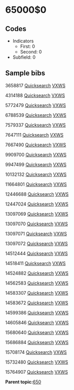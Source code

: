 # 65000$0

## Codes

-   Indicators
    -   First: 0
    -   Second: 0
-   Subfield: 0

## Sample bibs

3658817 [Quicksearch](https://search.library.yale.edu/catalog/3658817) [VXWS](http://prodorbis.library.yale.edu:7014/vxws/GetHoldingsService?bibId=3658817)

4314188 [Quicksearch](https://search.library.yale.edu/catalog/4314188) [VXWS](http://prodorbis.library.yale.edu:7014/vxws/GetHoldingsService?bibId=4314188)

5772479 [Quicksearch](https://search.library.yale.edu/catalog/5772479) [VXWS](http://prodorbis.library.yale.edu:7014/vxws/GetHoldingsService?bibId=5772479)

6788539 [Quicksearch](https://search.library.yale.edu/catalog/6788539) [VXWS](http://prodorbis.library.yale.edu:7014/vxws/GetHoldingsService?bibId=6788539)

7579337 [Quicksearch](https://search.library.yale.edu/catalog/7579337) [VXWS](http://prodorbis.library.yale.edu:7014/vxws/GetHoldingsService?bibId=7579337)

7647111 [Quicksearch](https://search.library.yale.edu/catalog/7647111) [VXWS](http://prodorbis.library.yale.edu:7014/vxws/GetHoldingsService?bibId=7647111)

7667490 [Quicksearch](https://search.library.yale.edu/catalog/7667490) [VXWS](http://prodorbis.library.yale.edu:7014/vxws/GetHoldingsService?bibId=7667490)

9909700 [Quicksearch](https://search.library.yale.edu/catalog/9909700) [VXWS](http://prodorbis.library.yale.edu:7014/vxws/GetHoldingsService?bibId=9909700)

9947499 [Quicksearch](https://search.library.yale.edu/catalog/9947499) [VXWS](http://prodorbis.library.yale.edu:7014/vxws/GetHoldingsService?bibId=9947499)

10132132 [Quicksearch](https://search.library.yale.edu/catalog/10132132) [VXWS](http://prodorbis.library.yale.edu:7014/vxws/GetHoldingsService?bibId=10132132)

11664801 [Quicksearch](https://search.library.yale.edu/catalog/11664801) [VXWS](http://prodorbis.library.yale.edu:7014/vxws/GetHoldingsService?bibId=11664801)

12446688 [Quicksearch](https://search.library.yale.edu/catalog/12446688) [VXWS](http://prodorbis.library.yale.edu:7014/vxws/GetHoldingsService?bibId=12446688)

12447024 [Quicksearch](https://search.library.yale.edu/catalog/12447024) [VXWS](http://prodorbis.library.yale.edu:7014/vxws/GetHoldingsService?bibId=12447024)

13097069 [Quicksearch](https://search.library.yale.edu/catalog/13097069) [VXWS](http://prodorbis.library.yale.edu:7014/vxws/GetHoldingsService?bibId=13097069)

13097070 [Quicksearch](https://search.library.yale.edu/catalog/13097070) [VXWS](http://prodorbis.library.yale.edu:7014/vxws/GetHoldingsService?bibId=13097070)

13097071 [Quicksearch](https://search.library.yale.edu/catalog/13097071) [VXWS](http://prodorbis.library.yale.edu:7014/vxws/GetHoldingsService?bibId=13097071)

13097072 [Quicksearch](https://search.library.yale.edu/catalog/13097072) [VXWS](http://prodorbis.library.yale.edu:7014/vxws/GetHoldingsService?bibId=13097072)

14512444 [Quicksearch](https://search.library.yale.edu/catalog/14512444) [VXWS](http://prodorbis.library.yale.edu:7014/vxws/GetHoldingsService?bibId=14512444)

14518411 [Quicksearch](https://search.library.yale.edu/catalog/14518411) [VXWS](http://prodorbis.library.yale.edu:7014/vxws/GetHoldingsService?bibId=14518411)

14524882 [Quicksearch](https://search.library.yale.edu/catalog/14524882) [VXWS](http://prodorbis.library.yale.edu:7014/vxws/GetHoldingsService?bibId=14524882)

14562583 [Quicksearch](https://search.library.yale.edu/catalog/14562583) [VXWS](http://prodorbis.library.yale.edu:7014/vxws/GetHoldingsService?bibId=14562583)

14583307 [Quicksearch](https://search.library.yale.edu/catalog/14583307) [VXWS](http://prodorbis.library.yale.edu:7014/vxws/GetHoldingsService?bibId=14583307)

14583672 [Quicksearch](https://search.library.yale.edu/catalog/14583672) [VXWS](http://prodorbis.library.yale.edu:7014/vxws/GetHoldingsService?bibId=14583672)

14599386 [Quicksearch](https://search.library.yale.edu/catalog/14599386) [VXWS](http://prodorbis.library.yale.edu:7014/vxws/GetHoldingsService?bibId=14599386)

14605846 [Quicksearch](https://search.library.yale.edu/catalog/14605846) [VXWS](http://prodorbis.library.yale.edu:7014/vxws/GetHoldingsService?bibId=14605846)

15680640 [Quicksearch](https://search.library.yale.edu/catalog/15680640) [VXWS](http://prodorbis.library.yale.edu:7014/vxws/GetHoldingsService?bibId=15680640)

15686884 [Quicksearch](https://search.library.yale.edu/catalog/15686884) [VXWS](http://prodorbis.library.yale.edu:7014/vxws/GetHoldingsService?bibId=15686884)

15708174 [Quicksearch](https://search.library.yale.edu/catalog/15708174) [VXWS](http://prodorbis.library.yale.edu:7014/vxws/GetHoldingsService?bibId=15708174)

15732480 [Quicksearch](https://search.library.yale.edu/catalog/15732480) [VXWS](http://prodorbis.library.yale.edu:7014/vxws/GetHoldingsService?bibId=15732480)

15764907 [Quicksearch](https://search.library.yale.edu/catalog/15764907) [VXWS](http://prodorbis.library.yale.edu:7014/vxws/GetHoldingsService?bibId=15764907)

**Parent topic:**[650](../../tags/650/650.md)

